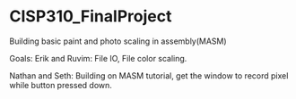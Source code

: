 # CISP310_FinalProject
Building basic paint and photo scaling in assembly(MASM)

Goals:
  Erik and Ruvim:
    File IO, File color scaling.

  Nathan and Seth:
    Building on MASM tutorial, get the window to record pixel while button pressed down.
